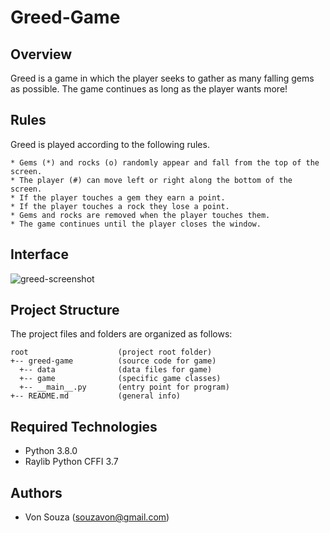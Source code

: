 # Greed-Game

## Overview
Greed is a game in which the player seeks to gather as many falling gems as possible. The game continues as long as the player wants more!

## Rules
Greed is played according to the following rules.

    * Gems (*) and rocks (o) randomly appear and fall from the top of the screen.
    * The player (#) can move left or right along the bottom of the screen.
    * If the player touches a gem they earn a point.
    * If the player touches a rock they lose a point.
    * Gems and rocks are removed when the player touches them.
    * The game continues until the player closes the window.

## Interface
![greed-screenshot](https://github.com/vonsouza/Greed-Game/assets/94578866/5021988b-9060-4e76-b528-1c969f7a6193)

## Project Structure
The project files and folders are organized as follows:
```
root                    (project root folder)
+-- greed-game          (source code for game)
  +-- data              (data files for game)
  +-- game              (specific game classes)
  +-- __main__.py       (entry point for program)
+-- README.md           (general info)
```

## Required Technologies
* Python 3.8.0
* Raylib Python CFFI 3.7

## Authors
* Von Souza (souzavon@gmail.com)
